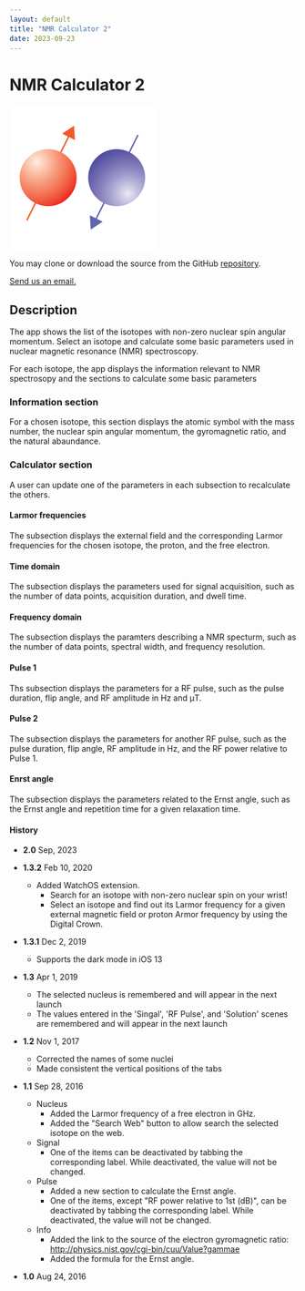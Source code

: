 ```yaml
---
layout: default
title: "NMR Calculator 2"
date: 2023-09-23
---
```


# NMR Calculator 2

<!--
[<img src="./assets/images/App_Store_Badge.svg">](https://itunes.apple.com/us/app/nmr-calculator/id1146296877?mt=8)
-->

<img src="./assets/images/NMRCalcIcon.png" alt="NMR Calculator Icon" width="256" align="center"/>

You may clone or download the source from the GitHub [repository](https://github.com/jaeseung16/NMRCalculator).

[Send us an email.](mailto:jaeseung@gmail.com?subject=RE:%20NMR%20Calculator%20Inquiry)

## Description

The app shows the list of the isotopes with non-zero nuclear spin angular momentum. Select an isotope and calculate some basic parameters used in nuclear magnetic resonance (NMR) spectroscopy.

For each isotope, the app displays the information relevant to NMR spectrosopy and the sections to calculate some basic parameters

### Information section
For a chosen isotope, this section displays the atomic symbol with the mass number, the nuclear spin angular momentum, the gyromagnetic ratio, and the natural abaundance.

### Calculator section
A user can update one of the parameters in each subsection to recalculate the others.

#### Larmor frequencies
The subsection displays the external field and the corresponding Larmor frequencies for the chosen isotope, the proton, and the free electron. 

#### Time domain
The subsection displays the parameters used for signal acquisition, such as the number of data points, acquisition duration, and dwell time.

#### Frequency domain
The subsection displays the paramters describing a NMR specturm, such as the number of data points, spectral width, and frequency resolution.

#### Pulse 1
Ths subsection displays the parameters for a RF pulse, such as the pulse duration, flip angle, and RF amplitude in Hz and μT.

#### Pulse 2
The subsection displays the parameters for another RF pulse, such as the pulse duration, flip angle, RF amplitude in Hz, and the RF power relative to Pulse 1.

#### Enrst angle
The subsection displays the parameters related to the Ernst angle, such as the Ernst angle and repetition time for a given relaxation time.

#### History
- **2.0** Sep, 2023

- **1.3.2** Feb 10, 2020
  - Added WatchOS extension.
    - Search for an isotope with non-zero nuclear spin on your wrist!
    - Select an isotope and find out its Larmor frequency for a given external magnetic field or proton Armor frequency by using the Digital Crown.

- **1.3.1** Dec 2, 2019
  - Supports the dark mode in iOS 13

- **1.3** Apr 1, 2019
  - The selected nucleus is remembered and will appear in the next launch
  - The values entered in the 'Singal', 'RF Pulse', and 'Solution' scenes are remembered and will appear in the next launch

- **1.2** Nov 1, 2017
  - Corrected the names of some nuclei
  - Made consistent the vertical positions of the tabs

- **1.1** Sep 28, 2016
  - Nucleus
    - Added the Larmor frequency of a free electron in GHz.
    - Added the "Search Web" button to allow search the selected isotope on the web.
  - Signal
    - One of the items can be deactivated by tabbing the corresponding label. While deactivated, the value will not be changed.
  - Pulse
    - Added a new section to calculate the Ernst angle.
    - One of the items, except "RF power relative to 1st (dB)", can be deactivated by tabbing the corresponding label. While deactivated, the value will not be changed.
  - Info
    - Added the link to the source of the electron gyromagnetic ratio: http://physics.nist.gov/cgi-bin/cuu/Value?gammae
    - Added the formula for the Ernst angle.

- **1.0** Aug 24, 2016
